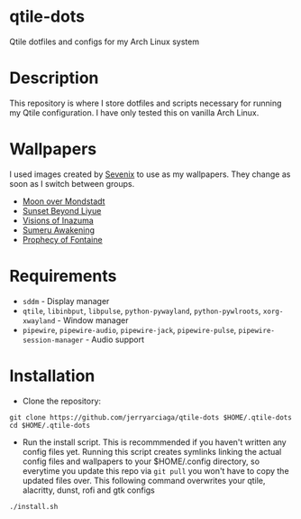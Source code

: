 # qtile-dots
Qtile dotfiles and configs for my Arch Linux system

# Description
This repository is where I store dotfiles and scripts necessary for running my Qtile configuration. I have only tested this on vanilla Arch Linux.

# Wallpapers
I used images created by [Sevenix](https://www.deviantart.com/sevenics) to use as my wallpapers. They change as soon as I switch between groups.
* [Moon over Mondstadt](https://images-wixmp-ed30a86b8c4ca887773594c2.wixmp.com/f/5ab949d9-d365-49d3-9547-884593e0a39e/dend7ok-b7700f18-61fd-41b9-89bf-003292a93236.jpg/v1/fill/w_1192,h_670,q_70,strp/moon_over_mondstadt_by_sevenics_dend7ok-pre.jpg?token=eyJ0eXAiOiJKV1QiLCJhbGciOiJIUzI1NiJ9.eyJzdWIiOiJ1cm46YXBwOjdlMGQxODg5ODIyNjQzNzNhNWYwZDQxNWVhMGQyNmUwIiwiaXNzIjoidXJuOmFwcDo3ZTBkMTg4OTgyMjY0MzczYTVmMGQ0MTVlYTBkMjZlMCIsIm9iaiI6W1t7ImhlaWdodCI6Ijw9MTA4MCIsInBhdGgiOiJcL2ZcLzVhYjk0OWQ5LWQzNjUtNDlkMy05NTQ3LTg4NDU5M2UwYTM5ZVwvZGVuZDdvay1iNzcwMGYxOC02MWZkLTQxYjktODliZi0wMDMyOTJhOTMyMzYuanBnIiwid2lkdGgiOiI8PTE5MjAifV1dLCJhdWQiOlsidXJuOnNlcnZpY2U6aW1hZ2Uub3BlcmF0aW9ucyJdfQ.wYsrPr9zfk2Sf5SmhkrgBktXvtWCdjZbBAzlSUlu-R0)
* [Sunset Beyond Liyue](https://images-wixmp-ed30a86b8c4ca887773594c2.wixmp.com/f/5ab949d9-d365-49d3-9547-884593e0a39e/depurr0-8f313f75-9eb7-4266-94f3-0aa4251bb7b0.png/v1/fill/w_1192,h_670,q_70,strp/sunset_beyond_liyue_by_sevenics_depurr0-pre.jpg?token=eyJ0eXAiOiJKV1QiLCJhbGciOiJIUzI1NiJ9.eyJzdWIiOiJ1cm46YXBwOjdlMGQxODg5ODIyNjQzNzNhNWYwZDQxNWVhMGQyNmUwIiwiaXNzIjoidXJuOmFwcDo3ZTBkMTg4OTgyMjY0MzczYTVmMGQ0MTVlYTBkMjZlMCIsIm9iaiI6W1t7ImhlaWdodCI6Ijw9MTA4MCIsInBhdGgiOiJcL2ZcLzVhYjk0OWQ5LWQzNjUtNDlkMy05NTQ3LTg4NDU5M2UwYTM5ZVwvZGVwdXJyMC04ZjMxM2Y3NS05ZWI3LTQyNjYtOTRmMy0wYWE0MjUxYmI3YjAucG5nIiwid2lkdGgiOiI8PTE5MjAifV1dLCJhdWQiOlsidXJuOnNlcnZpY2U6aW1hZ2Uub3BlcmF0aW9ucyJdfQ.q-ux8p9ef7_-afTEfiMiyeBeJzuJYzt0L1BBYpUTVjU)
* [Visions of Inazuma](https://images-wixmp-ed30a86b8c4ca887773594c2.wixmp.com/f/5ab949d9-d365-49d3-9547-884593e0a39e/deufndq-61957c04-19b2-4055-956d-19d3a8df8df9.png/v1/fill/w_1192,h_670,q_70,strp/visions_of_inazuma_by_sevenics_deufndq-pre.jpg?token=eyJ0eXAiOiJKV1QiLCJhbGciOiJIUzI1NiJ9.eyJzdWIiOiJ1cm46YXBwOjdlMGQxODg5ODIyNjQzNzNhNWYwZDQxNWVhMGQyNmUwIiwiaXNzIjoidXJuOmFwcDo3ZTBkMTg4OTgyMjY0MzczYTVmMGQ0MTVlYTBkMjZlMCIsIm9iaiI6W1t7ImhlaWdodCI6Ijw9MTA4MCIsInBhdGgiOiJcL2ZcLzVhYjk0OWQ5LWQzNjUtNDlkMy05NTQ3LTg4NDU5M2UwYTM5ZVwvZGV1Zm5kcS02MTk1N2MwNC0xOWIyLTQwNTUtOTU2ZC0xOWQzYThkZjhkZjkucG5nIiwid2lkdGgiOiI8PTE5MjAifV1dLCJhdWQiOlsidXJuOnNlcnZpY2U6aW1hZ2Uub3BlcmF0aW9ucyJdfQ.HszPvJDkzHa_0DgDsMK8U9G5I_Rmj9pP3Bc_yllKk50)
* [Sumeru Awakening](https://images-wixmp-ed30a86b8c4ca887773594c2.wixmp.com/f/5ab949d9-d365-49d3-9547-884593e0a39e/dfi587p-32f1cc95-3088-4c77-b2a9-5b103317cff7.jpg/v1/fill/w_1192,h_670,q_70,strp/sumeru_awakening_by_sevenics_dfi587p-pre.jpg?token=eyJ0eXAiOiJKV1QiLCJhbGciOiJIUzI1NiJ9.eyJzdWIiOiJ1cm46YXBwOjdlMGQxODg5ODIyNjQzNzNhNWYwZDQxNWVhMGQyNmUwIiwiaXNzIjoidXJuOmFwcDo3ZTBkMTg4OTgyMjY0MzczYTVmMGQ0MTVlYTBkMjZlMCIsIm9iaiI6W1t7ImhlaWdodCI6Ijw9OTAwIiwicGF0aCI6IlwvZlwvNWFiOTQ5ZDktZDM2NS00OWQzLTk1NDctODg0NTkzZTBhMzllXC9kZmk1ODdwLTMyZjFjYzk1LTMwODgtNGM3Ny1iMmE5LTViMTAzMzE3Y2ZmNy5qcGciLCJ3aWR0aCI6Ijw9MTYwMCJ9XV0sImF1ZCI6WyJ1cm46c2VydmljZTppbWFnZS5vcGVyYXRpb25zIl19.4-XpPh1DmR2kaX-PLCJkjmEvuhed-m8lNpb-VQVLE88)
* [Prophecy of Fontaine](https://images-wixmp-ed30a86b8c4ca887773594c2.wixmp.com/f/5ab949d9-d365-49d3-9547-884593e0a39e/dfi587p-32f1cc95-3088-4c77-b2a9-5b103317cff7.jpg/v1/fill/w_1192,h_670,q_70,strp/sumeru_awakening_by_sevenics_dfi587p-pre.jpg?token=eyJ0eXAiOiJKV1QiLCJhbGciOiJIUzI1NiJ9.eyJzdWIiOiJ1cm46YXBwOjdlMGQxODg5ODIyNjQzNzNhNWYwZDQxNWVhMGQyNmUwIiwiaXNzIjoidXJuOmFwcDo3ZTBkMTg4OTgyMjY0MzczYTVmMGQ0MTVlYTBkMjZlMCIsIm9iaiI6W1t7ImhlaWdodCI6Ijw9OTAwIiwicGF0aCI6IlwvZlwvNWFiOTQ5ZDktZDM2NS00OWQzLTk1NDctODg0NTkzZTBhMzllXC9kZmk1ODdwLTMyZjFjYzk1LTMwODgtNGM3Ny1iMmE5LTViMTAzMzE3Y2ZmNy5qcGciLCJ3aWR0aCI6Ijw9MTYwMCJ9XV0sImF1ZCI6WyJ1cm46c2VydmljZTppbWFnZS5vcGVyYXRpb25zIl19.4-XpPh1DmR2kaX-PLCJkjmEvuhed-m8lNpb-VQVLE88)

# Requirements
* `sddm` - Display manager
* `qtile`, `libinbput`, `libpulse`, `python-pywayland`, `python-pywlroots`, `xorg-xwayland` - Window manager
* `pipewire`, `pipewire-audio`, `pipewire-jack`, `pipewire-pulse`, `pipewire-session-manager` - Audio support

# Installation
* Clone the repository:
```
git clone https://github.com/jerryarciaga/qtile-dots $HOME/.qtile-dots
cd $HOME/.qtile-dots
```
* Run the install script. This is recommmended if you haven't written any config files yet. Running this script creates symlinks linking the actual config files and wallpapers to your $HOME/.config directory, so everytime you update this repo via `git pull` you won't have to copy the updated files over. This following command overwrites your qtile, alacritty, dunst, rofi and gtk configs
```
./install.sh 
```
